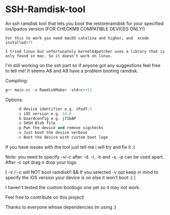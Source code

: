 # SSH-Ramdisk-tool

An ssh ramdisk tool that lets you boot the restoreramdisk for your specified ios/ipados version (FOR CHECKM8 COMPATIBLE DEVICES ONLY!)

```
For this to work you need macOS catalina and higher, and  xcode installed!!!

I tried linux but unfortunately kernel64patcher uses a library that is only found in mac. So it doesn't work on linux.
```

I'm still working on the ssh part so if anyone got any suggestions feel free to tell me!
It seems A8 and A9 have a problem booting ramdisk.

Compiling:
```c++
g++ main.cc -o RamdiskMaker -std=c++11
```

Options:
```c++
     -d device identifier e.g. iPad7,5
     -i iOS version e.g. 14.8
     -b boardconfig e.g. j71bAP
     -s SHSH Blob file
     -p Pwn the device and remove sigchecks
     -v Just boot the device verbose
     -c Boot the device with custom boot logo
```
If you have issues with the tool just tell me i will try and fix it :)

Note: you need to specify -v/-c after -d. -i, -b and -s. -p can be used apart. After -c opt drag n drop your logo. 

[ -v / -c will NOT boot ramdisk!! && If you selected -v opt keep in mind to specify the iOS version your device is on else it won't boot :) ]

I haven't tested the custom bootlogo one yet so it may not work.

Feel free to contribute on this project!

Thanks to everyone whose dependencies im using :)
